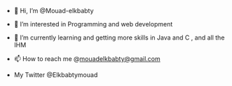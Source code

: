 - 👋 Hi, I’m @Mouad-elkbabty

- 👀 I’m interested in Programming and web development

- 🌱 I’m currently learning and getting more skills in  Java and C , and all the IHM 

- 📫 How to reach me  @mouadelkbabty@gmail.com

-  My Twitter @Elkbabtymouad


<!---
Mouad-elkbabty/Mouad-elkbabty is a ✨ special ✨ repository because its `README.md` (this file) appears on your GitHub profile.
You can click the Preview link to take a look at your changes.
--->

